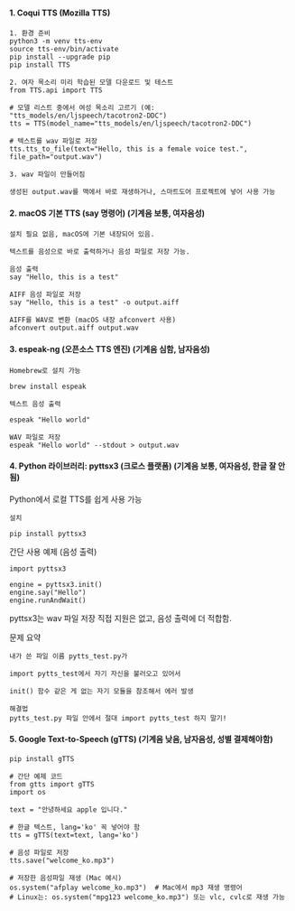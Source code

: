 





#### 1. Coqui TTS (Mozilla TTS)

```less
1. 환경 준비
python3 -m venv tts-env
source tts-env/bin/activate
pip install --upgrade pip
pip install TTS
```
```less
2. 여자 목소리 미리 학습된 모델 다운로드 및 테스트
from TTS.api import TTS

# 모델 리스트 중에서 여성 목소리 고르기 (예: "tts_models/en/ljspeech/tacotron2-DDC")
tts = TTS(model_name="tts_models/en/ljspeech/tacotron2-DDC")

# 텍스트를 wav 파일로 저장
tts.tts_to_file(text="Hello, this is a female voice test.", file_path="output.wav")
```
```less
3. wav 파일이 만들어짐

생성된 output.wav를 맥에서 바로 재생하거나, 스마트도어 프로젝트에 넣어 사용 가능
```



#### 2. macOS 기본 TTS (say 명령어) (기계음 보통, 여자음성)

```less
설치 필요 없음, macOS에 기본 내장되어 있음.

텍스트를 음성으로 바로 출력하거나 음성 파일로 저장 가능.
```

```less
음성 출력
say "Hello, this is a test"
```

```less
AIFF 음성 파일로 저장
say "Hello, this is a test" -o output.aiff
```

```less
AIFF를 WAV로 변환 (macOS 내장 afconvert 사용)
afconvert output.aiff output.wav
```

#### 3. espeak-ng (오픈소스 TTS 엔진) (기계음 심함, 남자음성)

```less
Homebrew로 설치 가능

brew install espeak
```
```less
텍스트 음성 출력

espeak "Hello world"
```

```less
WAV 파일로 저장
espeak "Hello world" --stdout > output.wav
```

#### 4. Python 라이브러리: pyttsx3 (크로스 플랫폼) (기계음 보통, 여자음성, 한글 잘 안됨)

Python에서 로컬 TTS를 쉽게 사용 가능

```less
설치

pip install pyttsx3
```

간단 사용 예제 (음성 출력)

```less
import pyttsx3

engine = pyttsx3.init()
engine.say("Hello")
engine.runAndWait()
```

pyttsx3는 wav 파일 저장 직접 지원은 없고, 음성 출력에 더 적합함.

문제 요약

```less
내가 쓴 파일 이름 pytts_test.py가

import pytts_test에서 자기 자신을 불러오고 있어서

init() 함수 같은 게 없는 자기 모듈을 참조해서 에러 발생
```

```less
해결법
pytts_test.py 파일 안에서 절대 import pytts_test 하지 말기!
```

#### 5. Google Text-to-Speech (gTTS) (기계음 낮음, 남자음성, 성별 결제해야함)
```less
pip install gTTS
```

```less
# 간단 예제 코드
from gtts import gTTS
import os

text = "안녕하세요 apple 입니다."

# 한글 텍스트, lang='ko' 꼭 넣어야 함
tts = gTTS(text=text, lang='ko')

# 음성 파일로 저장
tts.save("welcome_ko.mp3")

# 저장한 음성파일 재생 (Mac 예시)
os.system("afplay welcome_ko.mp3")  # Mac에서 mp3 재생 명령어
# Linux는: os.system("mpg123 welcome_ko.mp3") 또는 vlc, cvlc로 재생 가능
```



